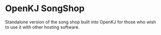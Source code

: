 # OpenKJ SongShop

Standalone version of the song shop built into OpenKJ for those who wish to use it with other hosting software.
